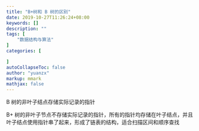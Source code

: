 ```yaml
---
title: "B+树和 B 树的区别"
date: 2019-10-27T11:26:24+08:00
keywords: []
description: ""
tags: [
    "数据结构与算法"
]
categories: [

]
autoCollapseToc: false
author: "yuanzx"
markup: mmark
mathjax: false
---
```


B 树的非叶子结点存储实际记录的指针

B+ 树的非叶子节点不存储实际记录的指针，所有的指针均存储在叶子结点，并且叶子结点使用指针串了起来，形成了链表的结构，适合扫描区间和顺序查找
